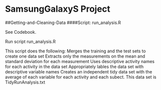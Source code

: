 # SamsungGalaxyS Project

##Getting-and-Cleaning-Data
####Script:  run_analysis.R

See Codebook.

Run script run_analysis.R

This script does the following:
Merges the training and the test sets to create one data set
Extracts only the measurements on the mean and standard deviation for each measurement
Uses descriptive activity names for each activity in the data set
Appropriately lables the data set with descriptive variable names
Creates an independent tidy data set with the average of each variable for each activity and each subect.
  This data set is TidyRunAnalysis.txt

